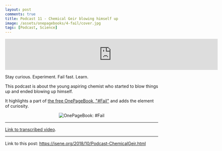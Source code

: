 ```yaml
---
layout: post
comments: true
title: Podcast 11 - Chemical Geir blowing himself up
image: /assets/onepagebooks/4-fail/cover.jpg
tags: [Podcast, Science]
---
```


<iframe src="https://anchor.fm/isene/embed/episodes/Episode-11-2241---Chemical-Geir-blowing-himself-up-e2ct5t" height="102px" width="700px" frameborder="0" scrolling="no"></iframe>

Stay curious. Experiment. Fail fast. Learn.

This podcast is about the young aspiring chemist who started to blow things up and ended blowing up himself.

It highlights a part of [the free OnePageBook, "#Fail"](https://isene.org/onepagebooks/#1pb-4-fail) and adds the element of curiosity.

<center><img src="https://isene.org/assets/onepagebooks/4-fail/cover.jpg" alt="OnePageBook: #Fail" /></center>

---
[Link to transcribed video](https://youtu.be/fwTcwK0wwac).

---
Link to this post: <https://isene.org/2018/10/Podcast-ChemicalGeir.html>
